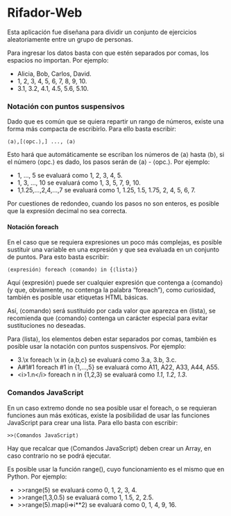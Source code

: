 # Rifador-Web

Esta aplicación fue diseñana para dividir un conjunto de ejercicios
aleatoriamente entre un grupo de personas.

Para ingresar los datos basta con que estén separados por comas, los
espacios no importan. Por ejemplo:
* Alicia, Bob, Carlos, David.
* 1, 2, 3, 4, 5, 6, 7, 8, 9, 10.
* 3.1, 3.2, 4.1, 4.5, 5.6, 5.10.

### Notación con puntos suspensivos

Dado que es común que se quiera repartir un rango de números, existe
una forma más compacta de escribirlo. Para ello basta escribir:

    ⟨a⟩,[⟨opc.⟩,] ..., ⟨a⟩

Esto hará que automáticamente se escriban los números de
⟨a⟩ hasta ⟨b⟩, si el número ⟨opc.⟩ es
dado, los pasos serán de ⟨a⟩ - ⟨opc.⟩. Por
ejemplo:
* 1, ..., 5 se evaluará como 1, 2, 3, 4, 5.
* 1, 3, ..., 10 se evaluará como 1, 3, 5, 7, 9, 10.
* 1,1.25,...,2,4,...,7 se evaluará como 1, 1.25, 1.5, 1.75, 2, 4, 5, 6, 7.

Por cuestiones de redondeo, cuando los pasos no son enteros, es
posible que la expresión decimal no sea correcta.

#### Notación foreach

En el caso que se requiera expresiones un poco más complejas, es
posible sustituir una variable en una expresión y que sea evaluada
en un conjunto de puntos. Para esto basta escribir:

    ⟨expresión⟩ foreach ⟨comando⟩ in {⟨lista⟩}

Aquí ⟨expresión⟩ puede ser cualquier expresión que
contenga a ⟨comando⟩ (y que, obviamente, no contenga la
palabra “foreach”), como curiosidad, también es posible
usar etiquetas HTML básicas.


Así, ⟨comando⟩ será sustituido
por cada valor que aparezca en ⟨lista⟩, se recomienda que
⟨comando⟩ contenga un carácter especial para evitar
sustituciones no deseadas.


Para ⟨lista⟩, los elementos
deben estar separados por comas, también es posible usar la notación
con puntos suspensivos. Por ejemplo:
* 3.\x foreach \x in {a,b,c} se evaluará como 3.a, 3.b, 3.c.
* A#1#1 foreach #1 in {1,...,5}  se evaluará como A11, A22, A33, A44, A55.
* &lt;i&gt;1.n&lt;/i&gt; foreach n in {1,2,3} se evaluará como <i>1.1</i>, <i>1.2</i>, <i>1.3</i>.


### Comandos JavaScript

En un caso extremo donde no sea posible usar el foreach, o se
requieran funciones aun más exóticas, existe la posibilidad de usar
las funciones JavaScript para crear una lista. Para ello basta con
escribir:

    >>⟨Comandos JavaScript⟩

Hay que recalcar que ⟨Comandos JavaScript⟩ deben crear un
Array, en caso contrario no se podrá ejecutar.


Es posible usar la función range(), cuyo funcionamiento es el mismo
que en Python. Por ejemplo:
* &gt;&gt;range(5) se evaluará como 0, 1, 2, 3, 4.
* &gt;&gt;range(1,3,0.5) se evaluará como 1, 1.5, 2, 2.5.
* &gt;&gt;range(5).map(i=>i**2) se evaluará como 0, 1, 4, 9, 16.
